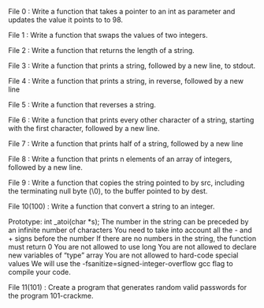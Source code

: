 File 0 : Write a function that takes a pointer to an int as parameter and updates the value it points to to 98.

File 1 : Write a function that swaps the values of two integers.

File 2 : Write a function that returns the length of a string.

File 3 : Write a function that prints a string, followed by a new line, to stdout.

File 4 : Write a function that prints a string, in reverse, followed by a new line

File 5 : Write a function that reverses a string.

File 6 : Write a function that prints every other character of a string, starting with the first character, followed by a new line.

File 7 : Write a function that prints half of a string, followed by a new line

File 8 : Write a function that prints n elements of an array of integers, followed by a new line.

File 9 : Write a function that copies the string pointed to by src, including the terminating null byte (\0), to the buffer pointed to by dest.

File 10(100) : Write a function that convert a string to an integer.

Prototype: int _atoi(char *s);
The number in the string can be preceded by an infinite number of characters
You need to take into account all the - and + signs before the number
If there are no numbers in the string, the function must return 0
You are not allowed to use long
You are not allowed to declare new variables of “type” array
You are not allowed to hard-code special values
We will use the -fsanitize=signed-integer-overflow gcc flag to compile your code.

File 11(101) : Create a program that generates random valid passwords for the program 101-crackme.
